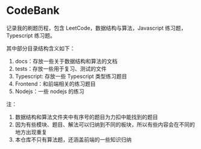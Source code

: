 # CodeBank

记录我的刷题历程，包含 LeetCode，数据结构与算法，Javascript 练习题，Typescript 练习题。

其中部分目录结构含义如下：

1. docs：存放一些关于数据结构和算法的文档
2. tests：存放一些用于复习、测试的文件
3. Typescript: 存放一些 Typescript 类型练习题目
4. Frontend：和前端相关的练习题目
5. Nodejs：一些 nodejs 的练习

注：

1. 数据结构和算法文件夹中有序号的题目为力扣中能找到的题目
2. 因为有些模块、题目、解法可以归纳到不同的板块，所以有些内容会在不同的地方出现重复
3. 本仓库不只有算法题，还涵盖前端的一些知识归纳
